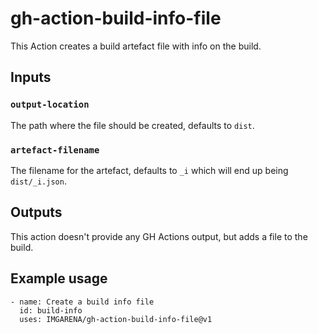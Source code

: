 # gh-action-build-info-file

This Action creates a build artefact file with info on the build.

## Inputs

### `output-location`

The path where the file should be created, defaults to `dist`.

### `artefact-filename`

The filename for the artefact, defaults to `_i` which will end up being `dist/_i.json`.

## Outputs

This action doesn't provide any GH Actions output, but adds a file to the build.

## Example usage

    - name: Create a build info file
      id: build-info
      uses: IMGARENA/gh-action-build-info-file@v1
